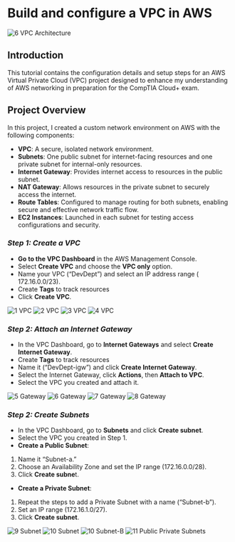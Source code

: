 # Build and configure a VPC in AWS

![6 VPC Architecture](https://github.com/user-attachments/assets/fed59636-a933-449c-96c8-4ca11dd8f305)

## Introduction

This tutorial contains the configuration details and setup steps for an AWS Virtual Private Cloud (VPC) project designed to enhance my understanding of AWS networking in preparation for the CompTIA Cloud+ exam.


## Project Overview
In this project, I created a custom network environment on AWS with the following components:

- **VPC**: A secure, isolated network environment.
- **Subnets**: One public subnet for internet-facing resources and one private subnet for internal-only resources.
- **Internet Gateway**: Provides internet access to resources in the public subnet.
- **NAT Gateway**: Allows resources in the private subnet to securely access the internet.
- **Route Tables**: Configured to manage routing for both subnets, enabling secure and effective network traffic flow.
- **EC2 Instances**: Launched in each subnet for testing access configurations and security.



### _Step 1: Create a VPC_
 
-	**Go to the VPC Dashboard** in the AWS Management Console.
-	Select **Create VPC** and choose the **VPC only** option.
-	Name your VPC (“DevDept”) and select an IP address range ( 172.16.0.0/23).
-	Create **Tags** to track resources
-	Click **Create VPC**.
  
![1 VPC](https://github.com/user-attachments/assets/bc338095-e2de-4786-92e2-6c17bf90a3b8) 
![2 VPC](https://github.com/user-attachments/assets/83acfabd-d8d3-4c11-97c0-a386f5702ff4)
![3 VPC](https://github.com/user-attachments/assets/756e73ea-f24b-4c59-b7b0-acfd0c2bd8b0)
![4 VPC](https://github.com/user-attachments/assets/45b627d6-05a8-4ad1-9637-c1fb0db9dd27)


### _Step 2: Attach an Internet Gateway_

-	In the VPC Dashboard, go to **Internet Gateways** and select **Create Internet Gateway**.
- Create **Tags** to track resources
-	Name it (“DevDept-igw”) and click **Create Internet Gateway**.
-	Select the Internet Gateway, click **Actions**, then **Attach to VPC**.
-	Select the VPC you created and attach it.

![5  Gateway](https://github.com/user-attachments/assets/2b71e254-a909-4270-bffb-282e7a0c0cd9)
![6  Gateway](https://github.com/user-attachments/assets/78c909fc-682a-48ba-bf02-cde523516642)
![7  Gateway](https://github.com/user-attachments/assets/fc961851-66f4-4357-ad00-86beddceeef1)
![8  Gateway](https://github.com/user-attachments/assets/b37ffefc-3705-4d80-a68b-467149ce9f94)


### _Step 2: Create Subnets_ 

-	In the VPC Dashboard, go to **Subnets** and click **Create subnet**.
-	Select the VPC you created in Step 1.
-	**Create a Public Subnet**:
1.	Name it “Subnet-a.”
2.	Choose an Availability Zone and set the IP range (172.16.0.0/28).
3.	Click **Create subne**t.
-	**Create a Private Subnet**:
1.	Repeat the steps to add a Private Subnet with a name (“Subnet-b”).
2.	Set an IP range (172.16.1.0/27).
3.	Click **Create subnet**.

![9 Subnet](https://github.com/user-attachments/assets/5aa445e4-b5e9-4c7d-8736-8f89423627bb)
![10 Subnet](https://github.com/user-attachments/assets/ea34d6a4-a18b-4844-9880-bae74856abea)
![10 Subnet-B](https://github.com/user-attachments/assets/042dd145-eefc-4d59-8903-81af4709b09a)
![11 Public   Private Subnets](https://github.com/user-attachments/assets/2468c026-6302-477a-977d-be173ef3df36)













